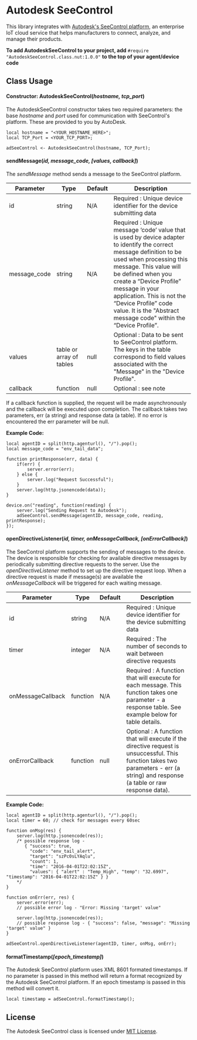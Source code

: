 # Autodesk SeeControl

This library integrates with [Autodesk's SeeControl platform](https://cloudx.seecontrol.com), an enterprise IoT cloud service that helps manufacturers to connect, analyze, and manage their products.

**To add AutodeskSeeControl to your project, add** `#require "AutodeskSeeControl.class.nut:1.0.0"` **to the top of your agent/device code**

## Class Usage

#### Constructor: AutodeskSeeControl(*hostname, tcp_port*)

The AutodeskSeeControl constructor takes two required parameters: the base *hostname* and *port* used for communication with SeeControl's platform.  These are provided to you by AutoDesk.

```squirrel
local hostname = "<YOUR_HOSTNAME_HERE>";
local TCP_Port = <YOUR_TCP_PORT>;

adSeeControl <- AutodeskSeeControl(hostname, TCP_Port);
```

#### sendMessage(*id, message_code, [values, callback]*)

The *sendMessage* method sends a message to the SeeControl platform.

| Parameter | Type | Default | Description |
| ----------| ---- | ------- | ----------- |
| id | string | N/A | Required : Unique device identifier for the device submitting data |
| message_code | string | N/A | Required : Unique message ‘code’ value that is used by device adapter to identify the correct message definition to be used when processing this message.  This value will be defined when you create a “Device Profile” message in your application. This is not the “Device Profile” code value.  It is the "Abstract message code" within the “Device Profile”. |
| values | table or array of tables | null | Optional : Data to be sent to SeeControl platform.  The keys in the table correspond to field values associated with the "Message" in the "Device Profile". |
| callback | function | null | Optional : see note |

If a callback function is supplied, the request will be made asynchronously and the callback will be executed upon completion. The callback takes two parameters, err (a string) and response data (a table).  If no error is encountered the err parameter will be null.

**Example Code:**

```squirrel
local agentID = split(http.agenturl(), "/").pop();
local message_code = "env_tail_data";

function printResponse(err, data) {
    if(err) {
        server.error(err);
    } else {
    	server.log("Request Successful");
    }
    server.log(http.jsonencode(data));
}

device.on("reading", function(reading) {
	server.log("Sending Request to Autodesk");
    adSeeControl.sendMessage(agentID, message_code, reading, printResponse);
});
```


#### openDirectiveListener(*id, timer, onMessageCallback, [onErrorCallback]*)

The SeeControl platform supports the sending of messages to the device. The device is responsible for checking for available directive messages by periodically submitting directive requests to the server. Use the *openDirectiveListener* method to set up the directive request loop. When a directive request is made if message(s) are available the *onMessageCallback* will be triggered for each waiting message.

| Parameter | Type | Default | Description |
| ----------| ---- | ------- | ----------- |
| id | string | N/A | Required : Unique device identifier for the device submitting data |
| timer | integer | N/A | Required : The number of seconds to wait between directive requests |
| onMessageCallback | function | N/A | Required : A function that will execute for each message.  This function takes one parameter - a response table. See example below for table details. |
| onErrorCallback | function | null | Optional : A function that will execute if the directive request is unsuccessful.  This function takes two parameters - err (a string) and response (a table or raw response data). |


**Example Code:**

```squirrel
local agentID = split(http.agenturl(), "/").pop();
local timer = 60; // check for messages every 60sec

function onMsg(res) {
	server.log(http.jsonencode(res));
	/* possible response log -
	   { "success": true,
	     "code": "env_tail_alert",
     	 "target": "szPc0sLYAqlu",
     	 "count": 1,
     	 "time": "2016-04-01T22:02:15Z",
     	 "values": { "alert" : "Temp_High", "temp": "32.6997", "timestamp": "2016-04-01T22:02:15Z" } }
	*/
}

function onErr(err, res) {
	server.error(err);
	// possible error log - "Error: Missing 'target' value"

	server.log(http.jsonencode(res));
	// possible response log - { "success": false, "message": "Missing 'target' value" }
}

adSeeControl.openDirectiveListener(agentID, timer, onMsg, onErr);
```

#### formatTimestamp(*[epoch_timestamp]*)

The Autodesk SeeControl platform uses XML 8601 formated timestamps.  If no parameter is passed in this method will return a format recognized by the Autodesk SeeControl platform.  If an epoch timestamp is passed in this method will convert it.

```squirrel
local timestamp = adSeeControl.formatTimestamp();
```

## License
The Autodesk SeeControl class is licensed under [MIT License](https://github.com/electricimp/AutodeskSeeControl/tree/master/LICENSE).
